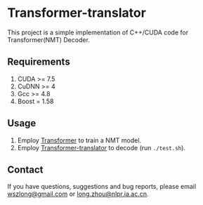 # Transformer-translator
This project is a simple implementation of C++/CUDA code for Transformer(NMT) Decoder.

Requirements
---
1. CUDA >= 7.5
2. CuDNN >= 4
3. Gcc >= 4.8
4. Boost = 1.58

Usage
---
1. Employ [Transformer](https://github.com/wszlong/transformer) to train a NMT model.
2. Employ [Transformer-translator](https://github.com/wszlong/transformer-translator) to decode (run `./test.sh`).

Contact
---

If you have questions, suggestions and bug reports, please email wszlong@gmail.com or long.zhou@nlpr.ia.ac.cn.
